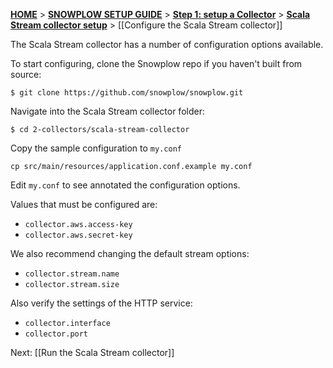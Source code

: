 [**HOME**](Home) > [**SNOWPLOW SETUP GUIDE**](Setting-up-Snowplow) > [**Step 1: setup a Collector**](Setting-up-a-Collector) > [**Scala Stream collector setup**](setting-up-the-Scala-Stream-collector) > [[Configure the Scala Stream collector]]

The Scala Stream collector has a number of configuration options available.

To start configuring, clone the Snowplow repo if you haven't built
from source:

	$ git clone https://github.com/snowplow/snowplow.git

Navigate into the Scala Stream collector folder:

	$ cd 2-collectors/scala-stream-collector


Copy the sample configuration to `my.conf`

    cp src/main/resources/application.conf.example my.conf

Edit `my.conf` to see annotated the configuration options.

Values that must be configured are:

+ `collector.aws.access-key`
+ `collector.aws.secret-key`

We also recommend changing the default stream options:

+ `collector.stream.name`
+ `collector.stream.size`

Also verify the settings of the HTTP service:

+ `collector.interface`
+ `collector.port`

Next: [[Run the Scala Stream collector]]
